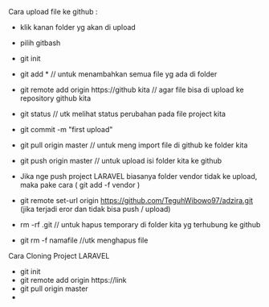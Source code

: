 
Cara upload file ke github :
- klik kanan folder yg akan di upload
- pilih gitbash
- git init
- git add * // untuk menambahkan semua file yg ada di folder
- git remote add origin https://github kita // agar file bisa di upload ke repository github kita
- git status // utk melihat status perubahan pada file project kita
- git commit -m "first upload"
- git pull origin master // untuk meng import file di github ke folder kita
- git push origin master // untuk upload isi folder kita ke github
- Jika nge push project LARAVEL biasanya folder vendor tidak ke upload, maka pake cara ( git add -f vendor )
- git remote set-url origin https://github.com/TeguhWibowo97/adzira.git (jika terjadi eror dan tidak bisa push / upload)

- rm -rf .git // untuk hapus temporary di folder kita yg terhubung ke github
- git rm -f namafile //utk menghapus file


Cara Cloning Project LARAVEL
- git init
- git remote add origin https://link
- git pull origin master
- 
